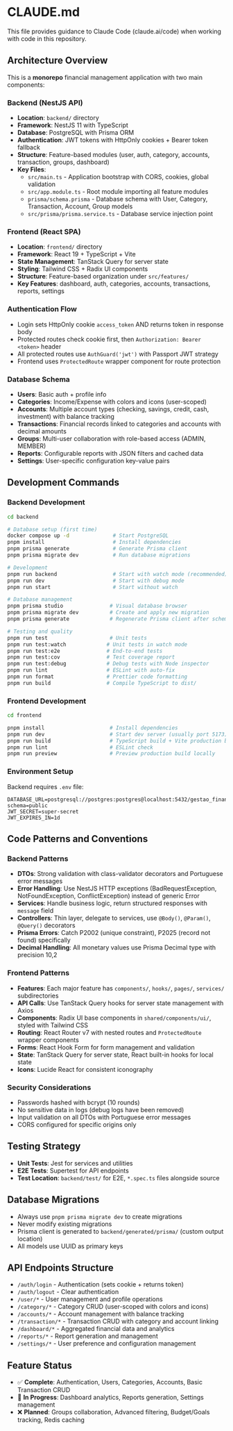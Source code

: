 # CLAUDE.md

This file provides guidance to Claude Code (claude.ai/code) when working with code in this repository.

## Architecture Overview

This is a **monorepo** financial management application with two main components:

### Backend (NestJS API)
- **Location**: `backend/` directory
- **Framework**: NestJS 11 with TypeScript
- **Database**: PostgreSQL with Prisma ORM
- **Authentication**: JWT tokens with HttpOnly cookies + Bearer token fallback
- **Structure**: Feature-based modules (user, auth, category, accounts, transaction, groups, dashboard)
- **Key Files**:
  - `src/main.ts` - Application bootstrap with CORS, cookies, global validation
  - `src/app.module.ts` - Root module importing all feature modules
  - `prisma/schema.prisma` - Database schema with User, Category, Transaction, Account, Group models
  - `src/prisma/prisma.service.ts` - Database service injection point

### Frontend (React SPA)
- **Location**: `frontend/` directory
- **Framework**: React 19 + TypeScript + Vite
- **State Management**: TanStack Query for server state
- **Styling**: Tailwind CSS + Radix UI components
- **Structure**: Feature-based organization under `src/features/`
- **Key Features**: dashboard, auth, categories, accounts, transactions, reports, settings

### Authentication Flow
- Login sets HttpOnly cookie `access_token` AND returns token in response body
- Protected routes check cookie first, then `Authorization: Bearer <token>` header
- All protected routes use `AuthGuard('jwt')` with Passport JWT strategy
- Frontend uses `ProtectedRoute` wrapper component for route protection

### Database Schema
- **Users**: Basic auth + profile info
- **Categories**: Income/Expense with colors and icons (user-scoped)
- **Accounts**: Multiple account types (checking, savings, credit, cash, investment) with balance tracking
- **Transactions**: Financial records linked to categories and accounts with decimal amounts
- **Groups**: Multi-user collaboration with role-based access (ADMIN, MEMBER)
- **Reports**: Configurable reports with JSON filters and cached data
- **Settings**: User-specific configuration key-value pairs

## Development Commands

### Backend Development
```bash
cd backend

# Database setup (first time)
docker compose up -d              # Start PostgreSQL
pnpm install                      # Install dependencies
pnpm prisma generate              # Generate Prisma client
pnpm prisma migrate dev           # Run database migrations

# Development
pnpm run backend                  # Start with watch mode (recommended)
pnpm run dev                      # Start with debug mode
pnpm run start                    # Start without watch

# Database management
pnpm prisma studio               # Visual database browser
pnpm prisma migrate dev          # Create and apply new migration
pnpm prisma generate             # Regenerate Prisma client after schema changes

# Testing and quality
pnpm run test                    # Unit tests
pnpm run test:watch             # Unit tests in watch mode
pnpm run test:e2e               # End-to-end tests
pnpm run test:cov               # Test coverage report
pnpm run test:debug             # Debug tests with Node inspector
pnpm run lint                   # ESLint with auto-fix
pnpm run format                 # Prettier code formatting
pnpm run build                  # Compile TypeScript to dist/
```

### Frontend Development
```bash
cd frontend

pnpm install                     # Install dependencies
pnpm run dev                     # Start dev server (usually port 5173)
pnpm run build                   # TypeScript build + Vite production build
pnpm run lint                    # ESLint check
pnpm run preview                 # Preview production build locally
```

### Environment Setup
Backend requires `.env` file:
```env
DATABASE_URL=postgresql://postgres:postgres@localhost:5432/gestao_financeira?schema=public
JWT_SECRET=super-secret
JWT_EXPIRES_IN=1d
```

## Code Patterns and Conventions

### Backend Patterns
- **DTOs**: Strong validation with class-validator decorators and Portuguese error messages
- **Error Handling**: Use NestJS HTTP exceptions (BadRequestException, NotFoundException, ConflictException) instead of generic Error
- **Services**: Handle business logic, return structured responses with `message` field
- **Controllers**: Thin layer, delegate to services, use `@Body()`, `@Param()`, `@Query()` decorators
- **Prisma Errors**: Catch P2002 (unique constraint), P2025 (record not found) specifically
- **Decimal Handling**: All monetary values use Prisma Decimal type with precision 10,2

### Frontend Patterns
- **Features**: Each major feature has `components/`, `hooks/`, `pages/`, `services/` subdirectories
- **API Calls**: Use TanStack Query hooks for server state management with Axios
- **Components**: Radix UI base components in `shared/components/ui/`, styled with Tailwind CSS
- **Routing**: React Router v7 with nested routes and `ProtectedRoute` wrapper components
- **Forms**: React Hook Form for form management and validation
- **State**: TanStack Query for server state, React built-in hooks for local state
- **Icons**: Lucide React for consistent iconography

### Security Considerations
- Passwords hashed with bcrypt (10 rounds)
- No sensitive data in logs (debug logs have been removed)
- Input validation on all DTOs with Portuguese error messages
- CORS configured for specific origins only

## Testing Strategy
- **Unit Tests**: Jest for services and utilities
- **E2E Tests**: Supertest for API endpoints
- **Test Location**: `backend/test/` for E2E, `*.spec.ts` files alongside source

## Database Migrations
- Always use `pnpm prisma migrate dev` to create migrations
- Never modify existing migrations
- Prisma client is generated to `backend/generated/prisma/` (custom output location)
- All models use UUID as primary keys

## API Endpoints Structure
- `/auth/login` - Authentication (sets cookie + returns token)
- `/auth/logout` - Clear authentication
- `/user/*` - User management and profile operations
- `/category/*` - Category CRUD (user-scoped with colors and icons)
- `/accounts/*` - Account management with balance tracking
- `/transaction/*` - Transaction CRUD with category and account linking
- `/dashboard/*` - Aggregated financial data and analytics
- `/reports/*` - Report generation and management
- `/settings/*` - User preference and configuration management

## Feature Status
- ✅ **Complete**: Authentication, Users, Categories, Accounts, Basic Transaction CRUD
- 🚧 **In Progress**: Dashboard analytics, Reports generation, Settings management
- ❌ **Planned**: Groups collaboration, Advanced filtering, Budget/Goals tracking, Redis caching